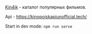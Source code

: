 [Kin4ik](https://kin4ik.web.app/) - каталог популярных фильмов.

Api - https://kinopoiskapiunofficial.tech/

Start in dev mode: ```npm run serve```

